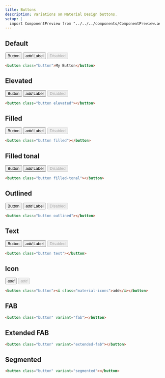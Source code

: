 ```yaml
---
title: Buttons
description: Variations on Material Design buttons.
setup: |
  import ComponentPreview from "../../../components/ComponentPreview.astro";
---
```


## Default

<ComponentPreview >
<button class="button">Button</button>
<button class="button">
    <i class="material-icons">add</i>
    <label>Label</label>
</button>
<button class="button" disabled>Disabled</button>
</ComponentPreview>

```html
<button class="button">My Button</button>
```

## Elevated

<ComponentPreview >
<button class="button elevated" >Button</button>
<button class="button elevated" >
    <i class="material-icons">add</i>
    <label>Label</label>
</button>
<button class="button elevated"  disabled>Disabled</button>
</ComponentPreview>

```html
<button class="button elevated"></button>
```

## Filled

<ComponentPreview >
<button class="button filled" >Button</button>
<button class="button filled" >
    <i class="material-icons">add</i>
    <label>Label</label>
</button>
<button class="button filled"  disabled>Disabled</button>
</ComponentPreview>

```html
<button class="button filled"></button>
```

## Filled tonal

<ComponentPreview >
<button class="button filled-tonal" >Button</button>
<button class="button filled-tonal" >
    <i class="material-icons">add</i>
    <label>Label</label>
</button>
<button class="button filled-tonal"  disabled>Disabled</button>
</ComponentPreview>

```html
<button class="button filled-tonal"></button>
```

## Outlined

<ComponentPreview >
<button class="button outlined" >Button</button>
<button class="button outlined" >
    <i class="material-icons">add</i>
    <label>Label</label>
</button>
<button class="button outlined"  disabled>Disabled</button>
</ComponentPreview>

```html
<button class="button outlined"></button>
```

## Text

<ComponentPreview >
<button class="button text" >Button</button>
<button class="button text" >
    <i class="material-icons">add</i>
    <label>Label</label>
</button>
<button class="button text"  disabled>Disabled</button>
</ComponentPreview>

```html
<button class="button text"></button>
```

## Icon

<ComponentPreview >
<button class="button" >
    <i class="material-icons">add</i>
</button>
<button class="button"  disabled><i class="material-icons">add</i></button>
</ComponentPreview>

```html
<button class="button"><i class="material-icons">add</i></button>
```

## FAB

```html
<button class="button" variant="fab"></button>
```

## Extended FAB

```html
<button class="button" variant="extended-fab"></button>
```

## Segmented

```html
<button class="button" variant="segmented"></button>
```
